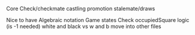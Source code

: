 Core
Check/checkmate
castling
promotion
stalemate/draws

Nice to have
Algebraic notation
Game states
Check occupiedSquare logic (is -1 needed)
white and black vs w and b
move into other files
